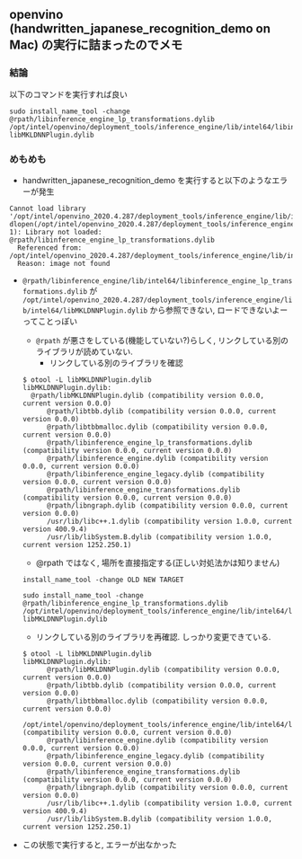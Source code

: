 ## openvino (handwritten_japanese_recognition_demo on Mac) の実行に詰まったのでメモ

### 結論
以下のコマンドを実行すれば良い
```
sudo install_name_tool -change @rpath/libinference_engine_lp_transformations.dylib /opt/intel/openvino/deployment_tools/inference_engine/lib/intel64/libinference_engine_lp_transformations.dylib libMKLDNNPlugin.dylib
```


### めもめも

- handwritten_japanese_recognition_demo を実行すると以下のようなエラーが発生
```
Cannot load library '/opt/intel/openvino_2020.4.287/deployment_tools/inference_engine/lib/intel64/libMKLDNNPlugin.dylib': dlopen(/opt/intel/openvino_2020.4.287/deployment_tools/inference_engine/lib/intel64/libMKLDNNPlugin.dylib, 1): Library not loaded: @rpath/libinference_engine_lp_transformations.dylib
  Referenced from: /opt/intel/openvino_2020.4.287/deployment_tools/inference_engine/lib/intel64/libMKLDNNPlugin.dylib
  Reason: image not found
```
- `@rpath/libinference_engine/lib/intel64/libinference_engine_lp_transformations.dylib` が `/opt/intel/openvino_2020.4.287/deployment_tools/inference_engine/lib/intel64/libMKLDNNPlugin.dylib` から参照できない, ロードできないよーってことっぽい
  - `@rpath` が悪さをしている(機能していない?)らしく, リンクしている別のライブラリが読めていない.
    - リンクしている別のライブラリを確認
  ```
  $ otool -L libMKLDNNPlugin.dylib
  libMKLDNNPlugin.dylib:
	@rpath/libMKLDNNPlugin.dylib (compatibility version 0.0.0, current version 0.0.0)
        @rpath/libtbb.dylib (compatibility version 0.0.0, current version 0.0.0)
        @rpath/libtbbmalloc.dylib (compatibility version 0.0.0, current version 0.0.0)
        @rpath/libinference_engine_lp_transformations.dylib (compatibility version 0.0.0, current version 0.0.0)
        @rpath/libinference_engine.dylib (compatibility version 0.0.0, current version 0.0.0)
        @rpath/libinference_engine_legacy.dylib (compatibility version 0.0.0, current version 0.0.0)
        @rpath/libinference_engine_transformations.dylib (compatibility version 0.0.0, current version 0.0.0)
        @rpath/libngraph.dylib (compatibility version 0.0.0, current version 0.0.0)
        /usr/lib/libc++.1.dylib (compatibility version 1.0.0, current version 400.9.4)
        /usr/lib/libSystem.B.dylib (compatibility version 1.0.0, current version 1252.250.1) 
  ```
  - @rpath ではなく, 場所を直接指定する(正しい対処法かは知りません)
  ```
  install_name_tool -change OLD NEW TARGET
  ```
  ```
  sudo install_name_tool -change @rpath/libinference_engine_lp_transformations.dylib /opt/intel/openvino/deployment_tools/inference_engine/lib/intel64/libinference_engine_lp_transformations.dylib libMKLDNNPlugin.dylib
  ```
  - リンクしている別のライブラリを再確認. しっかり変更できている. 
  ```
  $ otool -L libMKLDNNPlugin.dylib
  libMKLDNNPlugin.dylib:
        @rpath/libMKLDNNPlugin.dylib (compatibility version 0.0.0, current version 0.0.0)
        @rpath/libtbb.dylib (compatibility version 0.0.0, current version 0.0.0)
        @rpath/libtbbmalloc.dylib (compatibility version 0.0.0, current version 0.0.0)
        /opt/intel/openvino/deployment_tools/inference_engine/lib/intel64/libinference_engine_lp_transformations.dylib (compatibility version 0.0.0, current version 0.0.0)
        @rpath/libinference_engine.dylib (compatibility version 0.0.0, current version 0.0.0)
        @rpath/libinference_engine_legacy.dylib (compatibility version 0.0.0, current version 0.0.0)
        @rpath/libinference_engine_transformations.dylib (compatibility version 0.0.0, current version 0.0.0)
        @rpath/libngraph.dylib (compatibility version 0.0.0, current version 0.0.0)
        /usr/lib/libc++.1.dylib (compatibility version 1.0.0, current version 400.9.4)
        /usr/lib/libSystem.B.dylib (compatibility version 1.0.0, current version 1252.250.1)
  ```
  
- この状態で実行すると, エラーが出なかった

